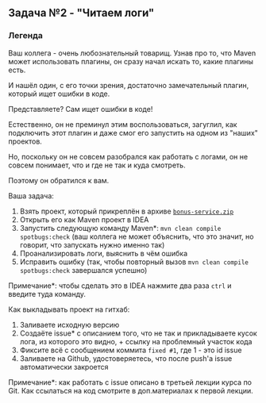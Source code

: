 ## Задача №2 - "Читаем логи"

### Легенда

Ваш коллега - очень любознательный товарищ. Узнав про то, что Maven может использовать плагины, он сразу начал искать то, какие плагины есть.

И нашёл один, с его точки зрения, достаточно замечательный плагин, который ищет ошибки в коде.

Представляете? Сам ищет ошибки в коде!

Естественно, он не преминул этим воспользоваться, загуглил, как подключить этот плагин и даже смог его запустить на одном из "наших" проектов.

Но, поскольку он не совсем разобрался как работать с логами, он не совсем понимает, что и где не так и куда смотреть.

Поэтому он обратился к вам.

Ваша задача:
1. Взять проект, который прикреплён в архиве [`bonus-service.zip`](artifacts/bonus-service.zip)
1. Открыть его как Maven проект в IDEA
1. Запустить следующую команду Maven*: `mvn clean compile spotbugs:check` (ваш коллега не может объяснить, что это значит, но говорит, что запускать нужно именно так)
1. Проанализировать логи, выяснить в чём ошибка
1. Исправить ошибку (так, чтобы повторный вызов `mvn clean compile spotbugs:check` завершался успешно)

Примечание*: чтобы сделать это в IDEA нажмите два раза `ctrl` и введите туда команду.

Как выкладывать проект на гитхаб:
1. Заливаете исходную версию
1. Создаёте issue* с описанием того, что не так и прикладываете кусок лога, из которого это видно, + ссылку на проблемный участок кода
1. Фиксите всё с сообщением коммита `fixed #1`, где 1 - это id issue
1. Заливаете на Github, удостоверяетесь, что после push'а issue автоматически закроется

Примечание*: как работать с issue описано в третьей лекции курса по Git. Как ссылаться на код смотрите в доп.материалах к первой лекции.